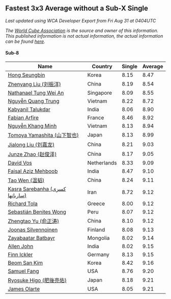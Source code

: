 ## Fastest 3x3 Average without a Sub-X Single

*Last updated using WCA Developer Export from Fri Aug 31 at 0404UTC*

*The [World Cube Association](https://www.worldcubeassociation.org) is the source and owner of this information. This published information is not actual information, the actual information can be found [here](https://www.worldcubeassociation.org/results).*

#### Sub-8
|Name|Country|Single|Average|  
|--|--|--|--|  
|[Hong Seungbin](https://www.worldcubeassociation.org/persons/2014SEUN01)|Korea|8.15|8.47|  
|[Zhenyang Liu (刘振洋)](https://www.worldcubeassociation.org/persons/2018LIUZ14)|China|8.19|8.54|  
|[Nathanael Tung Wei An](https://www.worldcubeassociation.org/persons/2016ANNA01)|Singapore|8.09|8.55|  
|[Nguyễn Quang Trung](https://www.worldcubeassociation.org/persons/2011NGUY10)|Vietnam|8.22|8.72|  
|[Kabyanil Talukdar](https://www.worldcubeassociation.org/persons/2013TALU01)|India|8.06|8.90|  
|[Fabian Arfire](https://www.worldcubeassociation.org/persons/2017ARFI01)|France|8.46|8.92|  
|[Nguyễn Khang Minh](https://www.worldcubeassociation.org/persons/2017MINH15)|Vietnam|8.13|8.94|  
|[Tomoya Yamashita (山下智也)](https://www.worldcubeassociation.org/persons/2013YAMA01)|Japan|8.13|8.99|  
|[Jialong Liu (刘嘉龙)](https://www.worldcubeassociation.org/persons/2013LIUJ03)|China|8.21|9.03|  
|[Junze Zhao (赵俊泽)](https://www.worldcubeassociation.org/persons/2016ZHAO28)|China|8.17|9.05|  
|[David Vos](https://www.worldcubeassociation.org/persons/2008VOSD01)|Netherlands|8.33|9.09|  
|[Faisal Aziz Mehboob](https://www.worldcubeassociation.org/persons/2017MEHB01)|India|8.47|9.10|  
|[Tao Wen (温韬)](https://www.worldcubeassociation.org/persons/2015WENT01)|China|8.24|9.11|  
|[Kasra Sarebanha (کسری ساربانها)](https://www.worldcubeassociation.org/persons/2015SARE01)|Iran|8.72|9.12|  
|[Richard Tola](https://www.worldcubeassociation.org/persons/2013TOLA01)|Greece|8.00|9.12|  
|[Sebastián Benites Wong](https://www.worldcubeassociation.org/persons/2014WONG06)|Peru|8.07|9.12|  
|[Zhengtao Yu (俞正涛)](https://www.worldcubeassociation.org/persons/2017YUZH02)|China|8.10|9.12|  
|[Joonas Silvennoinen](https://www.worldcubeassociation.org/persons/2016SILV07)|Finland|8.08|9.13|  
|[Zayabaatar Batbayr](https://www.worldcubeassociation.org/persons/2017BATB01)|Mongolia|8.02|9.14|  
|[Allen John](https://www.worldcubeassociation.org/persons/2017JOHN14)|India|8.02|9.15|  
|[Finn Ickler](https://www.worldcubeassociation.org/persons/2012ICKL01)|Germany|8.13|9.15|  
|[Beom San Kim](https://www.worldcubeassociation.org/persons/2017KIMB02)|Korea|8.42|9.16|  
|[Samuel Fang](https://www.worldcubeassociation.org/persons/2014FANG01)|USA|8.76|9.20|  
|[Ryosuke Higo (肥後亮佑)](https://www.worldcubeassociation.org/persons/2006HIGO01)|Japan|8.18|9.21|  
|[James Olarte](https://www.worldcubeassociation.org/persons/2014OLAR02)|USA|8.05|9.21|  
